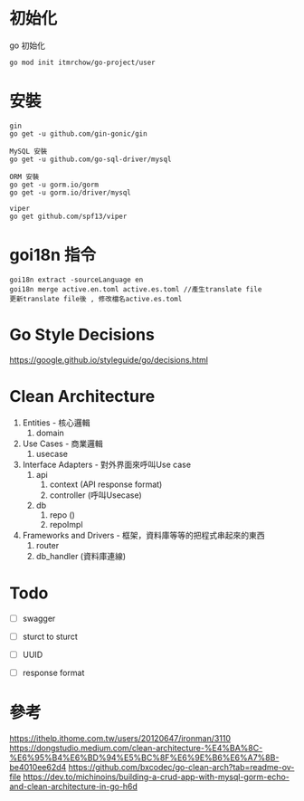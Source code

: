 # 初始化
go 初始化
```
go mod init itmrchow/go-project/user
```

# 安裝
```
gin
go get -u github.com/gin-gonic/gin

MySQL 安裝
go get -u github.com/go-sql-driver/mysql

ORM 安裝
go get -u gorm.io/gorm
go get -u gorm.io/driver/mysql

viper
go get github.com/spf13/viper

```

# goi18n 指令
```
goi18n extract -sourceLanguage en
goi18n merge active.en.toml active.es.toml //產生translate file
更新translate file後 , 修改檔名active.es.toml

```

# Go Style Decisions
https://google.github.io/styleguide/go/decisions.html

# Clean Architecture

1. Entities - 核心邏輯
   1. domain
2. Use Cases - 商業邏輯
   1. usecase
3. Interface Adapters - 對外界面來呼叫Use case
   1. api
      1. context (API response format)
      2. controller (呼叫Usecase)
   2. db
      1. repo ()
      2. repoImpl
4. Frameworks and Drivers - 框架，資料庫等等的把程式串起來的東西
   1. router
   2. db_handler (資料庫連線)

# Todo
- [ ] swagger
- [ ] sturct to sturct
- [ ] UUID
- [ ] response format


# 參考
https://ithelp.ithome.com.tw/users/20120647/ironman/3110
https://dongstudio.medium.com/clean-architecture-%E4%BA%8C-%E6%95%B4%E6%BD%94%E5%BC%8F%E6%9E%B6%E6%A7%8B-be4010ee62d4
https://github.com/bxcodec/go-clean-arch?tab=readme-ov-file
https://dev.to/michinoins/building-a-crud-app-with-mysql-gorm-echo-and-clean-architecture-in-go-h6d
